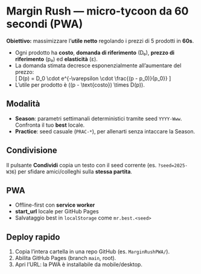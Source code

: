 # Margin Rush — micro-tycoon da 60 secondi (PWA)

**Obiettivo:** massimizzare l’**utile netto** regolando i prezzi di 5 prodotti in **60s**.

- Ogni prodotto ha **costo**, **domanda di riferimento** \(D₀\), **prezzo di riferimento** \(p₀\) ed **elasticità** \(ε\).
- La domanda stimata decresce esponenzialmente all’aumentare del prezzo:  
  \[ D(p) = D_0 \cdot e^{-\varepsilon \cdot \frac{(p - p_0)}{p_0}} \]
- L’utile per prodotto è \((p - \text{costo}) \times D(p)\).

## Modalità
- **Season**: parametri settimanali deterministici tramite seed `YYYY-Www`. Confronta il tuo **best** locale.
- **Practice**: seed casuale (`PRAC-*`), per allenarti senza intaccare la Season.

## Condivisione
Il pulsante **Condividi** copia un testo con il seed corrente (es. `?seed=2025-W36`) per sfidare amici/colleghi sulla **stessa partita**.

## PWA
- Offline-first con **service worker**
- **start_url** locale per GitHub Pages
- Salvataggio best in `localStorage` come `mr.best.<seed>`

## Deploy rapido
1. Copia l’intera cartella in una repo GitHub (es. `MarginRushPWA/`).
2. Abilita GitHub Pages (branch `main`, root).
3. Apri l’URL: la PWA è installabile da mobile/desktop.
